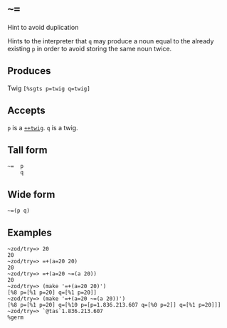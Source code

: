 `~=`
====

Hint to avoid duplication

Hints to the interpreter that `q` may produce a noun equal to the
already existing `p` in order to avoid storing the same noun twice.

Produces
--------

Twig `[%sgts p=twig q=twig]`

Accepts
-------

`p` is a [`++twig`](). `q` is a twig.

Tall form
---------

    ~=  p
        q

Wide form
---------

    ~=(p q)

Examples
--------

    ~zod/try=> 20
    20
    ~zod/try=> =+(a=20 20)
    20
    ~zod/try=> =+(a=20 ~=(a 20))
    20
    ~zod/try=> (make '=+(a=20 20)')
    [%8 p=[%1 p=20] q=[%1 p=20]]
    ~zod/try=> (make '=+(a=20 ~=(a 20))')
    [%8 p=[%1 p=20] q=[%10 p=[p=1.836.213.607 q=[%0 p=2]] q=[%1 p=20]]]
    ~zod/try=> `@tas`1.836.213.607
    %germ
